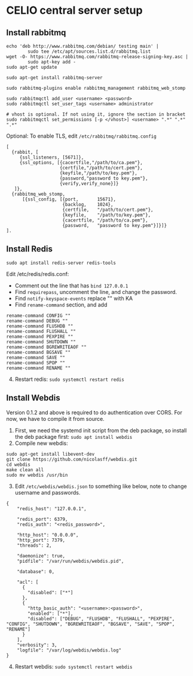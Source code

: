 # CELIO central server setup

## Install rabbitmq
```
echo 'deb http://www.rabbitmq.com/debian/ testing main' |
        sudo tee /etc/apt/sources.list.d/rabbitmq.list
wget -O- https://www.rabbitmq.com/rabbitmq-release-signing-key.asc |
        sudo apt-key add -
sudo apt-get update

sudo apt-get install rabbitmq-server

sudo rabbitmq-plugins enable rabbitmq_management rabbitmq_web_stomp

sudo rabbitmqctl add_user <username> <password>
sudo rabbitmqctl set_user_tags <username> administrator

# vhost is optional. If not using it, ignore the section in bracket
sudo rabbitmqctl set_permissions [-p </vhost>] <username> ".*" ".*" ".*"
```

Optional: To enable TLS, edit `/etc/rabbitmq/rabbitmq.config`
```
[
  {rabbit, [
     {ssl_listeners, [5671]},
     {ssl_options, [{cacertfile,"/path/to/ca.pem"},
                    {certfile,"/path/to/cert.pem"},
                    {keyfile,"/path/to/key.pem"},
                    {password,"password to key.pem"},
                    {verify,verify_none}]}
   ]},
  {rabbitmq_web_stomp,
      [{ssl_config, [{port,       15671},
                     {backlog,    1024},
                     {certfile,   "/path/to/cert.pem"},
                     {keyfile,    "/path/to/key.pem"},
                     {cacertfile, "/path/to/ca.pem"},
                     {password,   "password to key.pem"}]}]}
].
```

## Install Redis
`sudo apt install redis-server redis-tools`

Edit /etc/redis/redis.conf:
- Comment out the line that has `bind 127.0.0.1`
- Find `requirepass`, uncomment the line, and change the password.
- Find `notify-keyspace-events` replace "" with KA
- Find `rename-command` section, and add
```
rename-command CONFIG ""
rename-command DEBUG ""
rename-command FLUSHDB ""
rename-command FLUSHALL ""
rename-command PEXPIRE ""
rename-command SHUTDOWN ""
rename-command BGREWRITEAOF ""
rename-command BGSAVE ""
rename-command SAVE ""
rename-command SPOP ""
rename-command RENAME ""
```
4. Restart redis:
`sudo systemctl restart redis`

## Install Webdis
Version 0.1.2 and above is required to do authentication over CORS.
For now, we have to compile it from source.

1. First, we need the systemd init script from the deb package, so install the deb package first:
`sudo apt install webdis`
2. Compile new webdis:
  ```
  sudo apt-get install libevent-dev
  git clone https://github.com/nicolasff/webdis.git
  cd webdis
  make clean all
  sudo mv webdis /usr/bin
  ```
3. Edit `/etc/webdis/webdis.json` to something like below, note to change username and passwords.
  ```
  {
      "redis_host": "127.0.0.1",

      "redis_port": 6379,
      "redis_auth": "<redis_password>",

      "http_host": "0.0.0.0",
      "http_port": 7379,
      "threads": 2,

      "daemonize": true,
      "pidfile": "/var/run/webdis/webdis.pid",

      "database": 0,

      "acl": [
        {
          "disabled": ["*"]
        },
        {
          "http_basic_auth": "<username>:<password>",
          "enabled": ["*"],
          "disabled": ["DEBUG", "FLUSHDB", "FLUSHALL", "PEXPIRE", "CONFIG", "SHUTDOWN", "BGREWRITEAOF", "BGSAVE", "SAVE", "SPOP", "RENAME"]
        }
      ],
      "verbosity": 3,
      "logfile": "/var/log/webdis/webdis.log"
  }
  ```
4. Restart webdis:
`sudo systemctl restart webdis`
